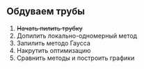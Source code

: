 ## Обдуваем трубы

1. ~~Начать пилить трубку~~
2. Допилить локально-одномерный метод
3. Запилить методо Гаусса
4. Накрутить оптимизацию
5. Сравнить методы и построить графики

